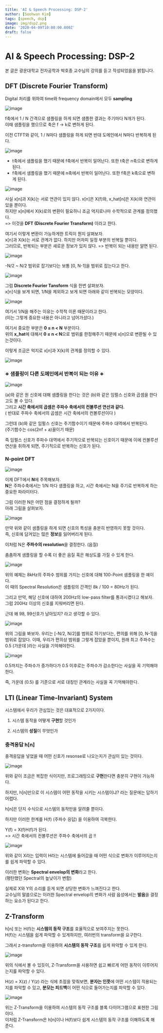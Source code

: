 ```yaml
---
title: 'AI & Speech Processing: DSP-2'
author: [Soohwan Kim]
tags: [speech, dsp]
image: img/dsp2.png
date: '2020-04-09T10:00:00.000Z'
draft: false
---
```


# AI & Speech Processing: DSP-2
  

  
본 글은 광운대학교 전자공학과 박호종 교수님의 강의를 듣고 작성되었음을 밝힙니다.  
  
## DFT (Discrete Fourier Transform)
  
Digital 처리를 위하여 time와 frequency domain에서 모두 **sampling**  
  
![image](https://user-images.githubusercontent.com/42150335/78664225-88cf2000-790e-11ea-97f9-b045bfaa45d7.png)  
  
f축에서 1 / N 간격으로 샘플링을 하게 되면 샘플한 결과는 주기마다 N개가 된다.  
이때 샘플링을 했으므로 축은 f -> k로 변하게 된다.  

이전 CTFT와 같이, 1 / N마다 샘플링을 하게 되면 반대 도메인에서 N마다 반복하게 된다.  

![image](https://user-images.githubusercontent.com/42150335/78664562-3c381480-790f-11ea-845a-08b0022d3aee.png)
  
* t축에서 샘플링을 했기 때문에 f축에서 반복이 일어난다. 또한 t축은 n축으로 변하게 된다.  
* f축에서 샘플링을 했기 때문에 n축에서 반복이 일어난다. 또한 f축은 k축으로 변하게 된다.  

![image](https://user-images.githubusercontent.com/42150335/78664917-efa10900-790f-11ea-88d5-232526cb7e1d.png)


사실 x[n]과 X(k)는 서로 연관이 있지 않다. x[n]은 X(f)와, x_hat[n]은 X(k)와 연관이 있을 뿐이다.   
하지만 x[n]에서 X(k)로의 변환이 필요하니 조금 억지로나마 수학적으로 관계를 정의했다.  
=> 이것을 **DFT (Discrete Fourier Transform)** 이라고 한다.  
  
여기서 이렇게 변환이 가능하게한 트릭이 뭔지 살펴보자.  
x[n]과 X(k)는 서로 관계가 없다. 하지만 어차피 일정 부분의 반복일 뿐이다.  
그러므로, 반복되는 부분은 새로운 정보가 있지 않다. => 반복이 되는 내용만 알면 된다.  
  
![image](https://user-images.githubusercontent.com/42150335/78665186-61795280-7910-11ea-86dc-36622103938e.png)
  


-N/2 ~ N/2 범위로 잡기보다는 보통 [0, N-1]을 범위로 잡는다고 한다.  
  
![image](https://user-images.githubusercontent.com/42150335/79641837-dbdd8880-81d4-11ea-8ba1-882096d7f5c1.png)  
  
그럼 **Discrete Fourier Tansform** 식을 한번 살펴보자.  
x[n]식을 보게 되면, 1/N을 제외하고 보게 되면 아래와 같이 반복되는 모양이다.  
  
![image](https://user-images.githubusercontent.com/42150335/79641889-4262a680-81d5-11ea-8603-e57920de4d29.png)  
  
여기서 1/N을 해주는 이유는 수학적 이론 때문이라고 한다.  
(이는 그렇게 중요한 내용은 아니라고 넘어가셨다.)  
  
여기서 중요한 부분은 **0 ≤ n < N** 부분이다.  
위의 **x_hat**에 대해서 **0 ≤ n < N**으로 범위를 한정해주기 때문에 x[n]으로 변환될 수 있는것이다.  
  
이렇게 조금은 억지로 x[n]과 X(k)의 관계를 정의할 수 있다.  
  
![image](https://user-images.githubusercontent.com/42150335/79642034-214e8580-81d6-11ea-8ebd-d7a31101714a.png)  
  
### ※ 샘플링이 다른 도메인에서 반복이 되는 이유 ※  
  
![image](https://user-images.githubusercontent.com/42150335/79642307-b9993a00-81d7-11ea-98ac-2ba51258285d.png)  
  
(a)와 같은 원 신호에 대해 샘플링을 한다는 것은 (b)와 같은 임펄스 신호와 곱셈을 한다고도 볼 수 있다.  
그리고 **시간 축에서의 곱셈은 주파수 축에서의 컨볼루션 연산과 같다.**  
( 반대로 주파수 축에서의 곱셈은 시간 축에서의 컨볼루션이다 )  

그런데 (b)와 같은 임펄스 신호는 주기함수이기 때문에 주파수 대역에서 반복된다.  
(주기함수는 cos(2nf + a)꼴이기 때문)  
  
즉 임펄스 신호가 주파수 대역에서 주기적으로 반복되는 신호이기 때문에 이에 컨볼루션 연산을 취하게 되면, 주기적으로 반복하는 신호가 된다.  
  
### N-point DFT
  
![image](https://user-images.githubusercontent.com/42150335/79642567-252fd700-81d9-11ea-8f2e-347a489a8d5d.png)
  
이제 DFT에서 **N**에 주목해보자.  
**N**은 주파수축에서는 1/N 마다 샘플링을 하고, 시간 축에서는 N을 주기로 반복하게 하는 중요한 파라미터다.  
  
그럼 이러한 N은 어떤 점을 결정하게 될까?  
아래 그림을 살펴보자.

![image](https://user-images.githubusercontent.com/42150335/79642660-e77f7e00-81d9-11ea-8834-9ec678cdcb44.png)  
  
만약 위와 같이 샘플링을 하게 되면 신호의 특성을 충분히 반영하지 못할 것이다.  
즉, 신호에 담겨있는 많은 **정보**를 잃어버리게 된다.  
  
이처럼 N은 **주파수의 resolution**을 결정한다. (음질)  
  
촘촘하게 샘플링을 할 수록 더 좋은 음질 혹은 해상도를 가질 수 있게 한다.  
  
![image](https://user-images.githubusercontent.com/42150335/79642796-8ad09300-81da-11ea-9713-026b3c7be5dd.png)  
  
위의 예제는 8kHz의 주파수 범위를 가지는 신호에 대해 100-Point 샘플링을 한 예이다.  
이 때의 Spectral Resolution은 샘플링의 간격인 8k / 100 = 80Hz가 된다.  
  
그리고 만약, 해당 신호에 대하여 200Hz의 low-pass filter를 통과시켰다고 해보자.  
그럼 200Hz 이상의 신호를 지워버리면 된다.  
  
근데 왜 98, 99신호가 남아있지? 라고 생각할 수 있다.  
  
![image](https://user-images.githubusercontent.com/42150335/79642992-a25c4b80-81db-11ea-8373-1a6ce5a51037.png)  
  
위의 그림을 봐보자. 우리는 [-N/2, N/2]를 범위로 하기보다는, 편의를 위해 [0, N-1]을 범위로 잡았다. 이때, 우리가 편의상 범위를 그렇게 잡았을 뿐이지, 원래 최고 주파수는 0.5 (가운데 )라는 사실을 기억해야한다.  
  
![image](https://user-images.githubusercontent.com/42150335/79642918-1ea25f00-81db-11ea-8967-7b73702538c4.png)  
  
0.5까지는 주파수가 증가하다가 0.5 이후로는 주파수가 감소한다는 사실을 꼭 기억해야한다.  
  
즉, 가운데 (0.5) 를 기준으로 서로 대칭인 관계라는 사실을 꼭 기억해야한다.  
   
## LTI (Linear Time-Invariant) System
  
시스템에서 우리가 관심있는 것은 대표적으로 2가지이다.  
  
1. 시스템 동작을 어떻게 **구현**할 것인가  
  
2. 시스템의 **성질**이 무엇인가  
  
### 충격응답 h[n]  
  
충격응답을 넣었을 때 어떤 신호가 resonse로 나오는지가 관심이 있는 것이다.  
  
![image](https://user-images.githubusercontent.com/42150335/79643460-03851e80-81de-11ea-92ef-675de741b2b5.png)  
  
위와 같이 조금은 복잡한 식이지만, 프로그래밍으로 **구현**한다면 충분히 구현이 가능하다.  
  
하지만, h[n]만으로 이 시스템이 어떤 동작을 시키는 시스템이냐? 라는 질문에는 답하기 어렵다.  
  
h[n]은 단지 수식으로 시스템의 동작만을 알려줄 뿐이다.  
  
하지만 이러한 한계를 H(f) (주파수 응답) 을 이용하여 극복한다.  
  
Y(f) = X(f)H(f)가 된다.  
=> 시간 축에서의 컨볼루션은 주파수 축에서의 곱 !!  
  
![image](https://user-images.githubusercontent.com/42150335/79643546-6bd40000-81de-11ea-9068-95aa74824355.png)  
  
위와 같이 X라는 입력이 H라는 시스템에 들어갔을 때 어떤 식으로 변화가 이루어지는지를 쉽게 파악할 수 있다.  
  
이러한 변화는 **Spectral envelop의 변화**라고 한다.  
(평탄했던 Spectral의 높낮이가 변함)  
  
실제로 X와 Y의 소리를 듣게 되면 상당한 변화가 느껴진다고 한다.  
교수님의 말씀으로는 이러한 Spectral envelop의 변화가 사람 음성에서는 **발음**을 결정하는 요소가 된다고 한다.  
  
## Z-Transform
  
h[n] 또는 H(f)는 **시스템의 동작 구조**를 효율적으로 보여주지는 못한다.  
H(f)는 시스템을 쉽게 파악할 수 있게하지만, 여러번의 transform을 요구한다.  
  
그래서 z-transform을 이용하여 **시스템의 동작 구조**를 쉽게 파악할 수 있게 한다.  
  
![image](https://user-images.githubusercontent.com/42150335/79643803-a7bb9500-81df-11ea-9dad-2a26a905d37c.png)  
  
위의 식에서 볼 수 있듯이, Z-Transform을 사용하면 쉽고 빠르게 어떤 동작이 이루어지는지를 파악할 수 있다.  
  
H(z) = X(z) / Y(z) 라는 식에 초점을 맞춰보면, **분자는 인풋**에 어떤 시스템이 적용되는지를 파악할 수 있고, **분모는 피드백**이 어떤 식으로 들어가는지를 파악할 수 있다.  
  
![image](https://user-images.githubusercontent.com/42150335/79643861-008b2d80-81e0-11ea-80de-10e8213948bb.png)  
  
위는 Z-Transform을 이용하여 시스템의 동작 구조를 블록 다이어그램으로 표현한 그림이다.  
이처럼 Z-Transform은 h[n]이나 H(f)보다 쉽게 시스템의 동작 구조를 이해하도록 해준다.  
  